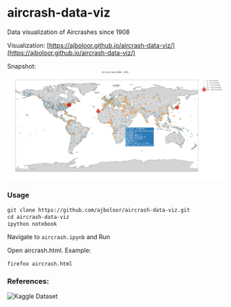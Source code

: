 # aircrash-data-viz
Data visualization of Aircrashes since 1908

Visualization: [https://ajboloor.github.io/aircrash-data-viz/](https://ajboloor.github.io/aircrash-data-viz/)

Snapshot:
![Snapshot](/img/snapshot.png)

### Usage
```
git clone https://github.com/ajboloor/aircrash-data-viz.git
cd aircrash-data-viz
ipython notebook
```
Navigate to ``aircrash.ipynb`` and Run

Open aircrash.html. Example:
```
firefox aircrash.html
```

### References:
![Kaggle Dataset](https://www.kaggle.com/saurograndi/airplane-crashes-since-1908)

